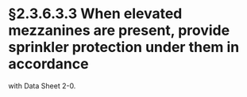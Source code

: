 # §2.3.6.3.3 When elevated mezzanines are present, provide sprinkler protection under them in accordance



with Data Sheet 2-0.